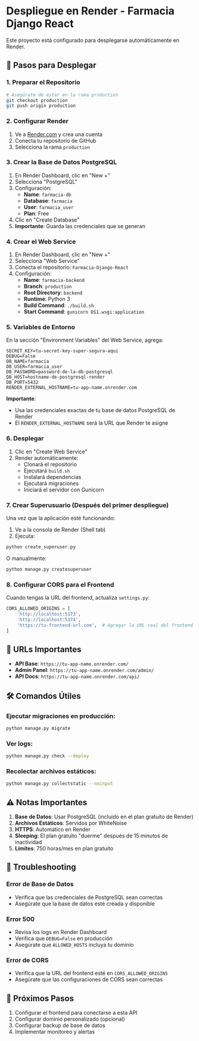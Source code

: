 # Despliegue en Render - Farmacia Django React

Este proyecto está configurado para desplegarse automáticamente en Render.

## 🚀 Pasos para Desplegar

### 1. Preparar el Repositorio
```bash
# Asegúrate de estar en la rama production
git checkout production
git push origin production
```

### 2. Configurar Render

1. Ve a [Render.com](https://render.com) y crea una cuenta
2. Conecta tu repositorio de GitHub
3. Selecciona la rama `production`

### 3. Crear la Base de Datos PostgreSQL

1. En Render Dashboard, clic en "New +"
2. Selecciona "PostgreSQL"
3. Configuración:
   - **Name**: `farmacia-db`
   - **Database**: `farmacia`
   - **User**: `farmacia_user`
   - **Plan**: Free
4. Clic en "Create Database"
5. **Importante**: Guarda las credenciales que se generan

### 4. Crear el Web Service

1. En Render Dashboard, clic en "New +"
2. Selecciona "Web Service"
3. Conecta el repositorio: `Farmacia-Django-React`
4. Configuración:
   - **Name**: `farmacia-backend`
   - **Branch**: `production`
   - **Root Directory**: `backend`
   - **Runtime**: Python 3
   - **Build Command**: `./build.sh`
   - **Start Command**: `gunicorn DS1.wsgi:application`

### 5. Variables de Entorno

En la sección "Environment Variables" del Web Service, agrega:

```
SECRET_KEY=tu-secret-key-super-segura-aqui
DEBUG=False
DB_NAME=farmacia
DB_USER=farmacia_user
DB_PASSWORD=password-de-la-db-postgresql
DB_HOST=hostname-de-postgresql-render
DB_PORT=5432
RENDER_EXTERNAL_HOSTNAME=tu-app-name.onrender.com
```

**Importante**: 
- Usa las credenciales exactas de tu base de datos PostgreSQL de Render
- El `RENDER_EXTERNAL_HOSTNAME` será la URL que Render te asigne

### 6. Desplegar

1. Clic en "Create Web Service"
2. Render automáticamente:
   - Clonará el repositorio
   - Ejecutará `build.sh`
   - Instalará dependencias
   - Ejecutará migraciones
   - Iniciará el servidor con Gunicorn

### 7. Crear Superusuario (Después del primer despliegue)

Una vez que la aplicación esté funcionando:

1. Ve a la consola de Render (Shell tab)
2. Ejecuta:
```bash
python create_superuser.py
```

O manualmente:
```bash
python manage.py createsuperuser
```

### 8. Configurar CORS para el Frontend

Cuando tengas la URL del frontend, actualiza `settings.py`:

```python
CORS_ALLOWED_ORIGINS = [
    'http://localhost:5173',
    'http://localhost:5174',
    'https://tu-frontend-url.com',  # Agregar la URL real del frontend
]
```

## 🔗 URLs Importantes

- **API Base**: `https://tu-app-name.onrender.com/`
- **Admin Panel**: `https://tu-app-name.onrender.com/admin/`
- **API Docs**: `https://tu-app-name.onrender.com/api/`

## 🛠️ Comandos Útiles

### Ejecutar migraciones en producción:
```bash
python manage.py migrate
```

### Ver logs:
```bash
python manage.py check --deploy
```

### Recolectar archivos estáticos:
```bash
python manage.py collectstatic --noinput
```

## ⚠️ Notas Importantes

1. **Base de Datos**: Usar PostgreSQL (incluido en el plan gratuito de Render)
2. **Archivos Estáticos**: Servidos por WhiteNoise
3. **HTTPS**: Automático en Render
4. **Sleeping**: El plan gratuito "duerme" después de 15 minutos de inactividad
5. **Límites**: 750 horas/mes en plan gratuito

## 🐛 Troubleshooting

### Error de Base de Datos
- Verifica que las credenciales de PostgreSQL sean correctas
- Asegúrate que la base de datos esté creada y disponible

### Error 500
- Revisa los logs en Render Dashboard
- Verifica que `DEBUG=False` en producción
- Asegúrate que `ALLOWED_HOSTS` incluya tu dominio

### Error de CORS
- Verifica que la URL del frontend esté en `CORS_ALLOWED_ORIGINS`
- Asegúrate que las configuraciones de CORS sean correctas

## 📝 Próximos Pasos

1. Configurar el frontend para conectarse a esta API
2. Configurar dominio personalizado (opcional)
3. Configurar backup de base de datos
4. Implementar monitoreo y alertas
